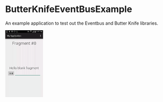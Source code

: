 # ButterKnifeEventBusExample
An example application to test out the Eventbus and Butter Knife libraries.

![ ](/screenshot.gif)
